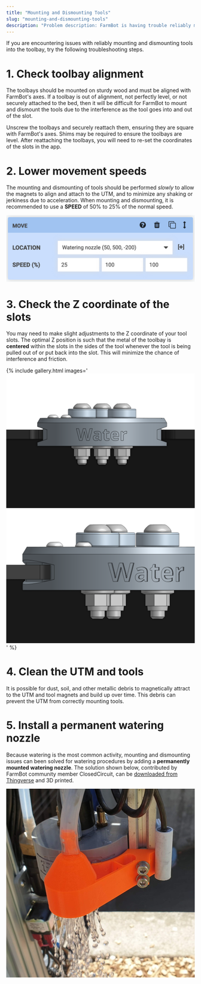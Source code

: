 ```yaml
---
title: "Mounting and Dismounting Tools"
slug: "mounting-and-dismounting-tools"
description: "Problem description: FarmBot is having trouble reliably mounting and dismounting tools"
---
```


If you are encountering issues with reliably mounting and dismounting tools into the toolbay, try the following troubleshooting steps.

# 1. Check toolbay alignment

The toolbays should be mounted on sturdy wood and must be aligned with FarmBot's axes. If a toolbay is out of alignment, not perfectly level, or not securely attached to the bed, then it will be difficult for FarmBot to mount and dismount the tools due to the interference as the tool goes into and out of the slot.

Unscrew the toolbays and securely reattach them, ensuring they are square with FarmBot's axes. Shims may be required to ensure the toolbays are level. After reattaching the toolbays, you will need to re-set the coordinates of the slots in the app.

# 2. Lower movement speeds

The mounting and dismounting of tools should be performed _slowly_ to allow the magnets to align and attach to the UTM, and to minimize any shaking or jerkiness due to acceleration. When mounting and dismounting, it is recommended to use a **SPEED** of 50% to 25% of the normal speed.

![move with slow speed](_images/move_slow.png)

# 3. Check the Z coordinate of the slots

You may need to make slight adjustments to the Z coordinate of your tool slots. The optimal Z position is such that the metal of the toolbay is **centered** within the slots in the sides of the tool whenever the tool is being pulled out of or put back into the slot. This will minimize the chance of interference and friction.

{%
include gallery.html images='
![toolbay z coordinate](_images/toolbay_z_coordinate.png)
![toolbay z coordinate side](_images/toolbay_z_coordinate_side.png)
' %}

# 4. Clean the UTM and tools

It is possible for dust, soil, and other metallic debris to magnetically attract to the UTM and tool magnets and build up over time. This debris can prevent the UTM from correctly mounting tools.

# 5. Install a permanent watering nozzle

Because watering is the most common activity, mounting and dismounting issues can been solved for watering procedures by adding a **permanently mounted watering nozzle**. The solution shown below, contributed by FarmBot community member ClosedCircuit, can be [downloaded from Thingverse](https://www.thingiverse.com/thing:4534979) and 3D printed.

![permanent watering nozzle](_images/permanent_watering_nozzle.jpeg)
